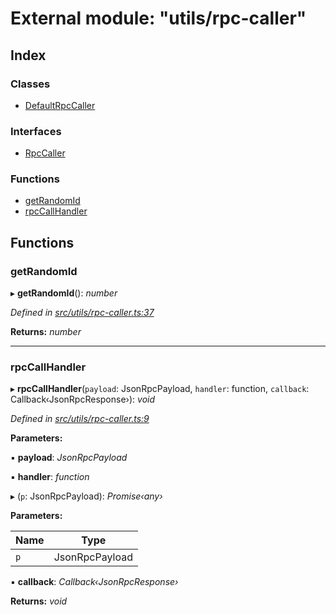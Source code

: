 # External module: "utils/rpc-caller"

## Index

### Classes

* [DefaultRpcCaller](../classes/_utils_rpc_caller_.defaultrpccaller.md)

### Interfaces

* [RpcCaller](../interfaces/_utils_rpc_caller_.rpccaller.md)

### Functions

* [getRandomId](_utils_rpc_caller_.md#getrandomid)
* [rpcCallHandler](_utils_rpc_caller_.md#rpccallhandler)

## Functions

###  getRandomId

▸ **getRandomId**(): *number*

*Defined in [src/utils/rpc-caller.ts:37](https://github.com/celo-org/celo-monorepo/blob/master/packages/contractkit/src/utils/rpc-caller.ts#L37)*

**Returns:** *number*

___

###  rpcCallHandler

▸ **rpcCallHandler**(`payload`: JsonRpcPayload, `handler`: function, `callback`: Callback‹JsonRpcResponse›): *void*

*Defined in [src/utils/rpc-caller.ts:9](https://github.com/celo-org/celo-monorepo/blob/master/packages/contractkit/src/utils/rpc-caller.ts#L9)*

**Parameters:**

▪ **payload**: *JsonRpcPayload*

▪ **handler**: *function*

▸ (`p`: JsonRpcPayload): *Promise‹any›*

**Parameters:**

Name | Type |
------ | ------ |
`p` | JsonRpcPayload |

▪ **callback**: *Callback‹JsonRpcResponse›*

**Returns:** *void*
